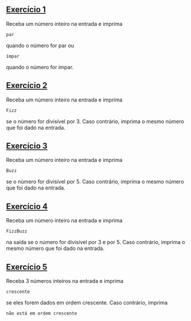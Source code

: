 ## [Exercício 1][]

Receba um número inteiro na entrada e imprima
```
par
```
quando o número for par ou
```
ímpar
```
quando o número for ímpar.


## [Exercício 2][]

Receba um número inteiro na entrada e imprima
```
Fizz
```
se o número for divisível por 3. Caso contrário, imprima o mesmo número que foi dado na entrada.


## [Exercício 3][]

Receba um número inteiro na entrada e imprima
```
Buzz
```
se o número for divisível por 5. Caso contrário, imprima o mesmo número que foi dado na entrada.


## [Exercício 4][]

Receba um número inteiro na entrada e imprima
```
FizzBuzz
```
na saída se o número for divisível por 3 e por 5. Caso contrário, imprima o mesmo número que foi dado na entrada.


## [Exercício 5][]
Receba 3 números inteiros na entrada e imprima
```
crescente
```
se eles forem dados em ordem crescente. Caso contrário, imprima
```
não está em ordem crescente
```



[Exercício 1]: Paridade.py
[Exercício 2]: Fizz.py
[Exercício 3]: Buzz.py
[Exercício 4]: FizzBuzz.py
[Exercício 5]: Ordenacao.py
[Exercício adicional 1]: .py
[Exercício adicional 2]: .py
[Exercício adicional 3]: .py